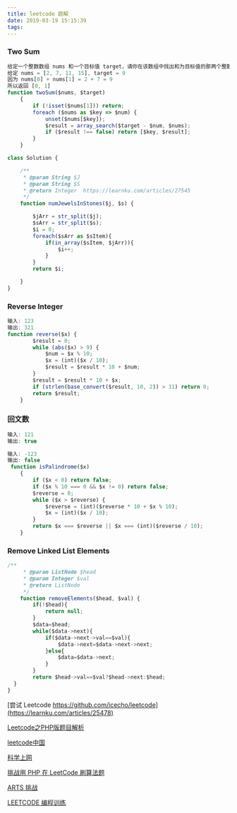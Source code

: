 ```yaml
---
title: leetcode 题解
date: 2019-03-19 15:15:39
tags:
---
```

### Two Sum
```javascript
给定一个整数数组 nums 和一个目标值 target，请你在该数组中找出和为目标值的那两个整数，并返回他们的数组下标。
给定 nums = [2, 7, 11, 15], target = 9
因为 nums[0] + nums[1] = 2 + 7 = 9
所以返回 [0, 1]
function twoSum($nums, $target)
    {
        if (!isset($nums[1])) return;
        foreach ($nums as $key => $num) {
            unset($nums[$key]);
            $result = array_search($target - $num, $nums);
            if ($result !== false) return [$key, $result];
        }
    }

class Solution {

    /**
     * @param String $J
     * @param String $S
     * @return Integer  https://learnku.com/articles/27545
     */
    function numJewelsInStones($j, $s) {

        $jArr = str_split($j);
        $sArr = str_split($s);
        $i = 0;
        foreach($sArr as $sItem){
            if(in_array($sItem, $jArr)){
                $i++;
            }
        }
        return $i;

    }
}
```
### Reverse Integer
```javascript
输入: 123
输出: 321
function reverse($x) {
        $result = 0;
        while (abs($x) > 9) {
            $num = $x % 10;
            $x = (int)($x / 10);
            $result = $result * 10 + $num;
        }
        $result = $result * 10 + $x;
        if (strlen(base_convert($result, 10, 2)) > 31) return 0;
        return $result;
    }
```
### 回文数
```javascript
输入: 121
输出: true

输入: -123
输出: false
 function isPalindrome($x)
    {
        if ($x < 0) return false;
        if ($x % 10 === 0 && $x != 0) return false;
        $reverse = 0;
        while ($x > $reverse) {
            $reverse = (int)($reverse * 10 + $x % 10);
            $x = (int)($x / 10);
        }
        return $x === $reverse || $x === (int)($reverse / 10);
    }
```
### Remove Linked List Elements
```javascript
/**
     * @param ListNode $head
     * @param Integer $val
     * @return ListNode
     */
    function removeElements($head, $val) {
        if(!$head){
            return null;
        }
        $data=$head;
        while($data->next){
            if($data->next->val==$val){
                $data->next=$data->next->next;
            }else{
                $data=$data->next;
            }
        }
        return $head->val==$val?$head->next:$head;      
  }
}
```
[尝试 Leetcode https://github.com/icecho/leetcode](https://learnku.com/articles/25478)

[Leetcode之PHP版题目解析](https://laravelacademy.org/tags/leetcode)

[leetcode中国](https://leetcode-cn.com/)

[科学上网](https://github.com/haoel/haoel.github.io)

[挑战用 PHP 在 LeetCode 刷算法题](https://learnku.com/articles/25461#topnav)

[ARTS 挑战](http://blessjing.cn/index.php/2019/03/31/arts-%E6%8C%91%E6%88%98%EF%BC%88%E7%AC%AC%E4%BA%8C%E5%91%A8%EF%BC%89/)

[LEETCODE 编程训练](https://github.com/haoel/leetcode)